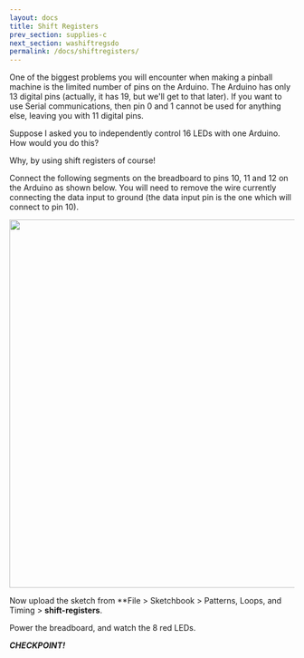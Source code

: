 ```yaml
---
layout: docs
title: Shift Registers
prev_section: supplies-c
next_section: washiftregsdo 
permalink: /docs/shiftregisters/
---
```


One of the biggest problems you will encounter when making a pinball
machine is the limited number of pins on the Arduino. The Arduino has
only 13 digital pins (actually, it has 19, but we'll get to that
later). If you want to use Serial communications, then pin 0 and 1
cannot be used for anything else, leaving you with 11 digital pins.

Suppose I asked you to independently control 16 LEDs with one
Arduino. How would you do this?

Why, by using shift registers of course!

Connect the following segments on the breadboard to pins 10, 11 and 12
on the Arduino as shown below. You will need to remove the wire currently connecting the data input to ground (the data input pin is the one which will connect to pin 10).

<img src="{{ site.baseurl }}/img/shift-registers-highlight.png" style="width: 650px"/>

Now upload the sketch from **File > Sketchbook > Patterns, Loops, and Timing > **shift-registers**.

Power the breadboard, and watch the 8 red LEDs.

**_CHECKPOINT!_**


